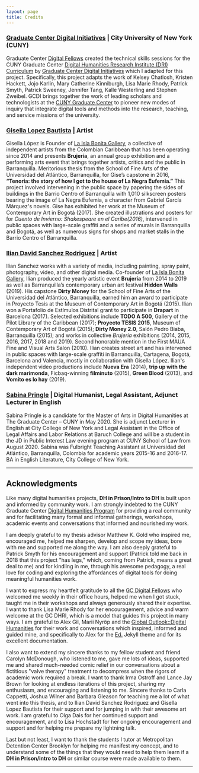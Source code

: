 ```yaml
---
layout: page
title: Credits
---
```


### [Graduate Center Digital Initiatives](https://gcdi.commons.gc.cuny.edu/) | City University of New York (CUNY)

Graduate Center [Digital Fellows](https://digitalfellows.commons.gc.cuny.edu/) created the technical skills sessions for the CUNY Graduate Center [Digital Humanities Research Institute (DRI) Curriculum](https://github.com/DHRI-Curriculum) by [Graduate Center Digital Initiatives](https://gcdi.commons.gc.cuny.edu/) which I adapted for this project. Specifically, this project adapts the work of  Kelsey Chatlosh, Kristen	Hackett, Jojo	Karlin, Mary Catherine	Kinniburgh, Lisa Marie	Rhody, Patrick	Smyth, Patrick	Sweeney, Jennifer	Tang, Kalle	Westerling and Stephen	Zweibel. GCDI brings together the work of leading scholars and technologists at the [CUNY Graduate Center](https://www.gc.cuny.edu/Home) to pioneer new modes of inquiry that integrate digital tools and methods into the research, teaching, and service missions of the university.

### [Gisella Lopez Bautista](https://www.behance.net/giseB) | Artist

Gisella López is Founder of [La Isla Bonita Gallery](https://www.facebook.com/laislabonitagallery/), a collective of independent artists from the Colombian Caribbean that has been operating since 2014 and presents **Brujería**, an annual group exhibition and a performing arts event that brings together artists, critics and the public in Barranquilla. Meritorious thesis from the School of Fine Arts of the Universidad del Atlántico, Barranquilla, for Gise’s capstone in 2016, **“Tenoria: the story of how I got to the house of La Negra Eufemia.”** This project involved intervening in the public space by papering the sides of buildings in the Barrio Centro of Barranquilla with 1,010 silkscreen posters bearing the image of La Negra Eufemia, a character from Gabriel García Márquez's novels. Gise has exhibited her work at the Museum of Contemporary Art in Bogotá (2017). She created illustrations and posters for for *Cuento de Invierno: Shakespeare en el Caribe(2016)*, intervened in public spaces with large-scale graffiti and a series of murals in Barranquilla and Bogotá, as well as numerous signs for shops and market stalls in the Barrio Centro of Barranquilla.

### [Ilian David Sanchez Rodriguez](https://pirryma3.wixsite.com/iliansanchez) | Artist

Ilian Sanchez works with a variety of media, including painting, spray paint, photography, video, and other digital media. Co-founder of [La Isla Bonita Gallery](https://www.facebook.com/laislabonitagallery/), Ilian produced the yearly artistic event **Brujería** from 2014 to 2019 as well as Barranquilla’s contemporary urban art festival **Hidden Walls** (2019). His capstone **Dirty Money** for the School of Fine Arts of the Universidad del Atlántico, Barranquilla, earned him an award to participate in Proyecto Tesis at the Museum of Contemporary Art in Bogotá (2015). Ilian won a Portafolio de Estímulos Distrital grant to participate in **Drapart** in Barcelona (2017). Selected exhibitions include **TODO A 500**, Gallery of the Pilot Library of the Caribbean (2017); **Proyecto TESIS 2015**, Museum of Contemporary Art of Bogotá (2015); **Dirty Money 2.0**, Salón Pedro Biaba, Barranquilla (2015); and works in collective *Brujería* exhibitions (2014, 2015, 2016, 2017, 2018 and 2019). Second honorable mention in the First MAUA Fine and Visual Arts Salon (2010). Ilian creates street art and has intervened in public spaces with large-scale graffiti in Barranquilla, Cartagena, Bogotá, Barcelona and Valencia, mostly in collaboration with Gisella López. Ilian's independent video productions include **Nueva Era** (2014), **trip up with the dark marimonda**, Ficbaq-winning **filminuto** (2015), **Green Blood** (2013), and **Vomito es lo hay** (2019).

### [Sabina Pringle](https://sabinapringle.commons.gc.cuny.edu/) | Digital Humanist,  Legal Assistant, Adjunct Lecturer in English

Sabina Pringle is a candidate for the Master of Arts in Digital Humanities at The Graduate Center – CUNY in May 2020. She is adjunct Lecturer in English at City College of New York and Legal Assistant in the Office of Legal Affairs and Labor Relations at Baruch College and will be a student in the JD in Public Interest Law evening program at CUNY School of Law from August 2020. Sabina was Fulbright Teaching Assistant at Universidad del Atlántico, Barranquilla, Colombia for academic years 2015-16 and 2016-17. BA in English Literature, City College of New York.

---

## Acknowledgments

Like many digital humanities projects, **DH in Prison/Intro to DH** is built upon and informed by community work. I am strongly indebted to the CUNY Graduate Center [Digital Humanities Program](https://www.gc.cuny.edu/Page-Elements/Academics-Research-Centers-Initiatives/Masters-Programs/Digital-Humanities) for providing a real community and for facilitating many formal and informal gatherings, workshops, academic events and conversations that informed and nourished my work.

I am deeply grateful to my thesis advisor Matthew K. Gold who inspired me, encouraged me, helped me sharpen, develop and scope my ideas, bore with me and supported me along the way. I am also deeply grateful to Patrick Smyth for his encouragement and support (Patrick told me back in 2018 that this project "has legs," which, coming from Patrick, means a great deal to me) and for kindling in me, through his awesome pedagogy, a real love for coding and exploring the affordances of digital tools for doing meaningful humanities work.

I want to express my heartfelt gratitude to all the [GC Digital Fellows](https://digitalfellows.commons.gc.cuny.edu/) who welcomed me weekly in their office hours, helped me when I got stuck, taught me in their workshops and always generously shared their expertise. I want to thank Lisa Marie Rhody for her encouragement, advice and warm welcome at the GC DHRI, which is a model that guides this project in many ways. I am grateful to Alex Gil, Marii Nyröp and the [Global Outlook::Digital Humanities](http://www.globaloutlookdh.org/) for their work and conversations which inspired, informed and guided mine, and specifically to Alex for the [Ed.](https://elotroalex.github.io/ed/) Jekyll theme and for its excellent documentation.

I also want to extend my sincere thanks to my fellow student and friend Carolyn McDonough, who listened to me, gave me lots of ideas, supported me and shared much-needed comic relief in our conversations about a fictitious "valve therapy" treatment to decompress when the rigors of academic work required a break. I want to thank Irma Ostroff and Lance Jay Brown for looking at endless iterations of this project, sharing my enthusiasm, and encouraging and listening to me. Sincere thanks to Carla Cappetti, Joshua Wilner and Barbara Gleason for teaching me a lot of what went into this thesis, and to Ilian David Sanchez Rodriguez and Gisella Lopez Bautista for their support and for jumping in with their awesome art work. I am grateful to Olga Dais for her continued support and encouragement, and to Lisa Hochstadt for her ongoing encouragement and support and for helping me prepare my lightning talk.

Last but not least, I want to thank the students I tutor at Metropolitan Detention Center Brooklyn for helping me manifest my concept, and to understand some of the things that they would need to help them learn if a **DH in Prison/Intro to DH** or similar course were made available to them.

---
